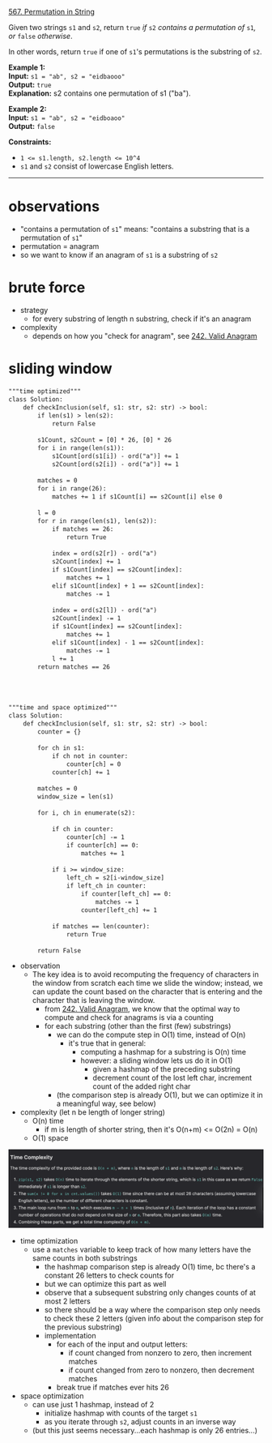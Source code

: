 [567. Permutation in String](https://leetcode.com/problems/permutation-in-string/)

Given two strings `s1` and `s2`, return `true` _if_ `s2` _contains a permutation of_ `s1`_, or_ `false` _otherwise_.

In other words, return `true` if one of `s1`'s permutations is the substring of `s2`.

**Example 1:**  
**Input:** `s1 = "ab", s2 = "eidbaooo"`  
**Output:** `true`  
**Explanation:** s2 contains one permutation of s1 ("ba").  

**Example 2:**  
**Input:** `s1 = "ab", s2 = "eidboaoo"`  
**Output:** `false`  

**Constraints:**
- `1 <= s1.length, s2.length <= 10^4`
- `s1` and `s2` consist of lowercase English letters.

---

# observations
- "contains a permutation of `s1`" means: "contains a substring that is a permutation of `s1`"
- permutation = anagram
- so we want to know if an anagram of `s1` is a substring of `s2`

# brute force
- strategy
	- for every substring of length n substring, check if it's an anagram
- complexity
	- depends on how you "check for anagram", see [242. Valid Anagram](242.%20Valid%20Anagram.md)

# sliding window
```
"""time optimized"""
class Solution:
    def checkInclusion(self, s1: str, s2: str) -> bool:
        if len(s1) > len(s2):
            return False

        s1Count, s2Count = [0] * 26, [0] * 26
        for i in range(len(s1)):
            s1Count[ord(s1[i]) - ord("a")] += 1
            s2Count[ord(s2[i]) - ord("a")] += 1

        matches = 0
        for i in range(26):
            matches += 1 if s1Count[i] == s2Count[i] else 0

        l = 0
        for r in range(len(s1), len(s2)):
            if matches == 26:
                return True

            index = ord(s2[r]) - ord("a")
            s2Count[index] += 1
            if s1Count[index] == s2Count[index]:
                matches += 1
            elif s1Count[index] + 1 == s2Count[index]:
                matches -= 1

            index = ord(s2[l]) - ord("a")
            s2Count[index] -= 1
            if s1Count[index] == s2Count[index]:
                matches += 1
            elif s1Count[index] - 1 == s2Count[index]:
                matches -= 1
            l += 1
        return matches == 26




"""time and space optimized"""
class Solution:
    def checkInclusion(self, s1: str, s2: str) -> bool:
        counter = {}
        
        for ch in s1:
            if ch not in counter:
                counter[ch] = 0
            counter[ch] += 1
        
        matches = 0
        window_size = len(s1)
        
        for i, ch in enumerate(s2):
        
            if ch in counter:
                counter[ch] -= 1
                if counter[ch] == 0:
                    matches += 1
                    
            if i >= window_size:
                left_ch = s2[i-window_size]
                if left_ch in counter:
                    if counter[left_ch] == 0:
                        matches -= 1
                    counter[left_ch] += 1
                    
            if matches == len(counter):
                return True
                
        return False
```

- observation
	- The key idea is to avoid recomputing the frequency of characters in the window from scratch each time we slide the window; instead, we can update the count based on the character that is entering and the character that is leaving the window.
		- from [242. Valid Anagram](242.%20Valid%20Anagram.md), we know that the optimal way to compute and check for anagrams is via a counting
		- for each substring (other than the first (few) substrings)
			- we can do the compute step in O(1) time, instead of O(n)
				- it's true that in general:
					- computing a hashmap for a substring is O(n) time
					- however: a sliding window lets us do it in O(1)
						- given a hashmap of the preceding substring
						- decrement count of the lost left char, increment count of the added right char
			- (the comparison step is already O(1), but we can optimize it in a meaningful way, see below)
- complexity (let n be length of longer string)
	- O(n) time
		- if m is length of shorter string, then it's O(n+m) <= O(2n) = O(n)
	- O(1) space


![](../!assets/attachments/Pasted%20image%2020240306094844.png)



- time optimization
	- use a `matches` variable to keep track of how many letters have the same counts in both substrings
		- the hashmap comparison step is already O(1) time, bc there's a constant 26 letters to check counts for
		- but we can optimize this part as well
		- observe that a subsequent substring only changes counts of at most 2 letters
		- so there should be a way where the comparison step only needs to check these 2 letters (given info about the comparison step for the previous substring)
		- implementation
			- for each of the input and output letters:
				- if count changed from nonzero to zero, then increment matches
				- if count changed from zero to nonzero, then decrement matches
			- break true if matches ever hits 26
- space optimization
	- can use just 1 hashmap, instead of 2
		- initialize hashmap with counts of the target `s1`
		- as you iterate through `s2`, adjust counts in an inverse way
	- (but this just seems necessary...each hashmap is only 26 entries...)



